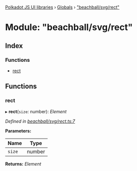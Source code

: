 [Polkadot JS UI libraries](../README.md) › [Globals](../globals.md) › ["beachball/svg/rect"](_beachball_svg_rect_.md)

# Module: "beachball/svg/rect"

## Index

### Functions

* [rect](_beachball_svg_rect_.md#rect)

## Functions

###  rect

▸ **rect**(`size`: number): *Element*

*Defined in [beachball/svg/rect.ts:7](https://github.com/polkadot-js/ui/blob/b38301efa/packages/ui-shared/src/icons/beachball/svg/rect.ts#L7)*

**Parameters:**

Name | Type |
------ | ------ |
`size` | number |

**Returns:** *Element*
